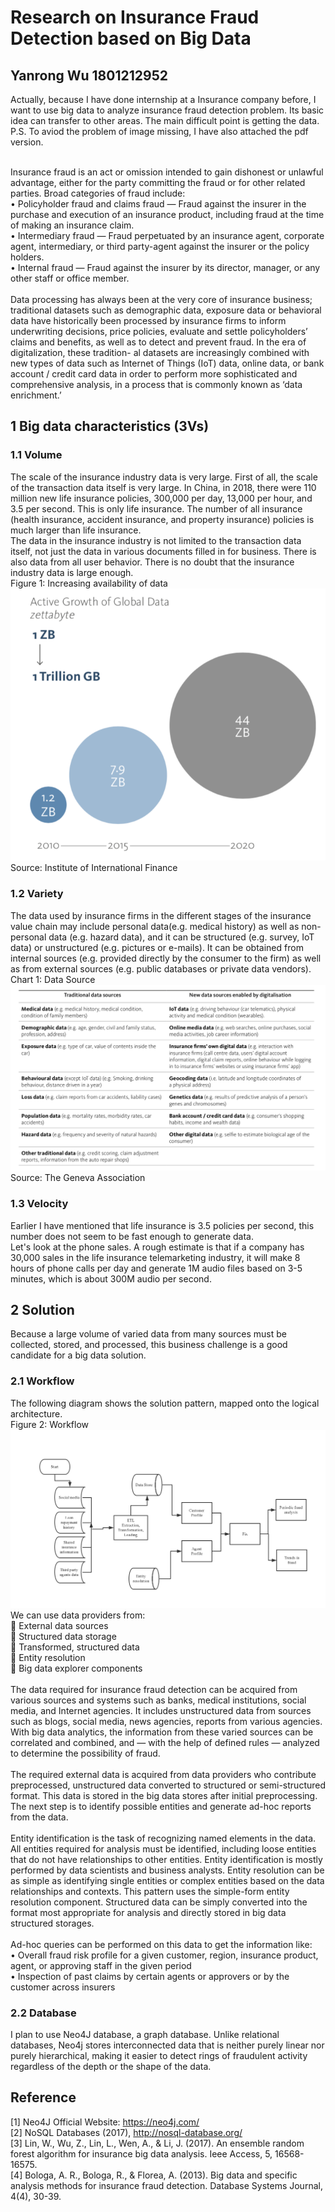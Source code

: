 # Research on Insurance Fraud Detection based on Big Data
## Yanrong Wu 1801212952
Actually, because I have done internship at a Insurance company before, I want to use big data to analyze insurance fraud detection problem. Its basic idea can transfer to other areas. The main difficult point is getting the data.
P.S. To aviod the problem of image missing, I have also attached the pdf version.

<br>
Insurance fraud is an act or omission intended to gain dishonest or unlawful advantage, either for the party committing the fraud or for other related parties. Broad categories of fraud include:
<br>
•	Policyholder fraud and claims fraud — Fraud against the insurer in the purchase and execution of an insurance product, including fraud at the time of making an insurance claim.
<br>
•	Intermediary fraud — Fraud perpetuated by an insurance agent, corporate agent, intermediary, or third party-agent against the insurer or the policy holders.
<br>
•	Internal fraud — Fraud against the insurer by its director, manager, or any other staff or office member.
<br>
<br>
Data processing has always been at the very core of insurance business; traditional datasets such as demographic data, exposure data or behavioral data have historically been processed by insurance firms to inform underwriting decisions, price policies, evaluate and settle policyholders’ claims and benefits, as well as to detect and prevent fraud. In the era of digitalization, these tradition- al datasets are increasingly combined with new types of data such as Internet of Things (IoT) data, online data, or bank account / credit card data in order to perform more sophisticated and comprehensive analysis, in a process that is commonly known as ‘data enrichment.’ 
<br>

## 1 Big data characteristics (3Vs)
### 1.1 Volume
The scale of the insurance industry data is very large. First of all, the scale of the transaction data itself is very large.
In China, in 2018, there were 110 million new life insurance policies, 300,000 per day, 13,000 per hour, and 3.5 per second. This is only life insurance. The number of all insurance (health insurance, accident insurance, and property insurance) policies is much larger than life insurance.
<br>
The data in the insurance industry is not limited to the transaction data itself, not just the data in various documents filled in for business. There is also data from all user behavior. There is no doubt that the insurance industry data is large enough.
<br>
Figure 1: Increasing availability of data
<br>
![](https://github.com/YanrongWu/PHBS_BigData_2019/blob/master/Figure%201.png)
<br>
Source: Institute of International Finance

### 1.2 Variety
The data used by insurance firms in the different stages of the insurance value chain may include personal data(e.g. medical history) as well as non-personal data (e.g. hazard data), and it can be structured (e.g. survey, IoT data) or unstructured (e.g. pictures or e-mails). It can be obtained from internal sources (e.g. provided directly by the consumer to the firm) as well as from external sources (e.g. public databases or private data vendors). 
<br>
Chart 1: Data Source
<br>
![](https://github.com/YanrongWu/PHBS_BigData_2019/blob/master/Chart%201.png)
<br>
Source: The Geneva Association

### 1.3 Velocity
Earlier I have mentioned that life insurance is 3.5 policies per second, this number does not seem to be fast enough to generate data.
<br>
Let's look at the phone sales. A rough estimate is that if a company has 30,000 sales in the life insurance telemarketing industry, it will make 8 hours of phone calls per day and generate 1M audio files based on 3-5 minutes, which is about 300M audio per second.
<br>

## 2 Solution
Because a large volume of varied data from many sources must be collected, stored, and processed, this business challenge is a good candidate for a big data solution.
<br>
### 2.1 Workflow
The following diagram shows the solution pattern, mapped onto the logical architecture.
<br>
Figure 2: Workflow
<br>
![](https://github.com/YanrongWu/PHBS_BigData_2019/blob/master/Workflow.jpg)
<br>
We can use data providers from:
<br>
	External data sources
<br>
	Structured data storage
<br>
	Transformed, structured data
<br>
	Entity resolution
<br>
	Big data explorer components
<br>
<br>
The data required for insurance fraud detection can be acquired from various sources and systems such as banks, medical institutions, social media, and Internet agencies. It includes unstructured data from sources such as blogs, social media, news agencies, reports from various agencies. With big data analytics, the information from these varied sources can be correlated and combined, and — with the help of defined rules — analyzed to determine the possibility of fraud.
<br>
<br>
The required external data is acquired from data providers who contribute preprocessed, unstructured data converted to structured or semi-structured format. This data is stored in the big data stores after initial preprocessing. The next step is to identify possible entities and generate ad-hoc reports from the data.
<br>
<br>
Entity identification is the task of recognizing named elements in the data. All entities required for analysis must be identified, including loose entities that do not have relationships to other entities. Entity identification is mostly performed by data scientists and business analysts. Entity resolution can be as simple as identifying single entities or complex entities based on the data relationships and contexts. This pattern uses the simple-form entity resolution component.
Structured data can be simply converted into the format most appropriate for analysis and directly stored in big data structured storages.
<br>
<br>
Ad-hoc queries can be performed on this data to get the information like:
<br>
•	Overall fraud risk profile for a given customer, region, insurance product, agent, or approving staff in the given period
<br>
•	Inspection of past claims by certain agents or approvers or by the customer across insurers
<br>
### 2.2 Database
I plan to use Neo4J database, a graph database. Unlike relational databases, Neo4j stores interconnected data that is neither purely linear nor purely hierarchical, making it easier to detect rings of fraudulent activity regardless of the depth or the shape of the data.
<br>

## Reference
[1] Neo4J Official Website: https://neo4j.com/
<br>
[2] NoSQL Databases (2017), http://nosql-database.org/
<br>
[3] Lin, W., Wu, Z., Lin, L., Wen, A., & Li, J. (2017). An ensemble random forest algorithm for insurance big data analysis. Ieee Access, 5, 16568-16575.
<br>
[4] Bologa, A. R., Bologa, R., & Florea, A. (2013). Big data and specific analysis methods for insurance fraud detection. Database Systems Journal, 4(4), 30-39.
